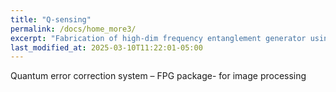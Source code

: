 ```yaml
---
title: "Q-sensing"
permalink: /docs/home_more3/
excerpt: "Fabrication of high-dim frequency entanglement generator using ring resonator  "
last_modified_at: 2025-03-10T11:22:01-05:00
---
```


Quantum error correction system – FPG package- for image processing 
